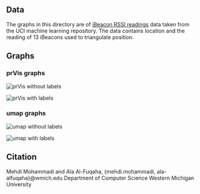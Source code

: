 ## Data
The graphs in this directory are of [iBeacon RSSI readings](https://archive.ics.uci.edu/ml/datasets/BLE+RSSI+Dataset+for+Indoor+localization+and+Navigation) data taken from the UCI machine learning repository. The data contains location and the reading of 13 iBeacons used to triangulate position. 

## Graphs

### prVis graphs
![prVis without labels]( https://raw.githubusercontent.com/matloff/prVis/master/gallery/iBeacon/prVis_iBeacon.png "prVis without labels")

![prVis with labels](https://raw.githubusercontent.com/matloff/prVis/master/gallery/iBeacon/prVis_labels_iBeacon.png  "prVis with labels")

### umap graphs
![umap without labels](https://raw.githubusercontent.com/matloff/prVis/master/gallery/iBeacon/umap_iBeacon.png "umap without labels")

![umap with labels](https://raw.githubusercontent.com/matloff/prVis/master/gallery/iBeacon/umap_labels_iBeacon.png "umap with labels")

## Citation
Mehdi Mohammadi and Ala Al-Fuqaha, {mehdi.mohammadi, ala-alfuqaha}@wmich.edu
Department of Computer Science
Western Michigan University

